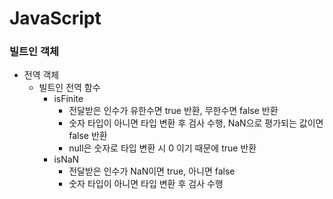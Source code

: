 # JavaScript
### 빌트인 객체
* 전역 객체
  * 빌트인 전역 함수
    * isFinite
      * 전달받은 인수가 유한수면 true 반환, 무한수면 false 반환
      * 숫자 타입이 아니면 타입 변환 후 검사 수행, NaN으로 평가되는 값이면 false 반환
      * null은 숫자로 타입 변환 시 0 이기 때문에 true 반환
    * isNaN
      * 전달받은 인수가 NaN이면 true, 아니면 false
      * 숫자 타입이 아니면 타입 변환 후 검사 수행
